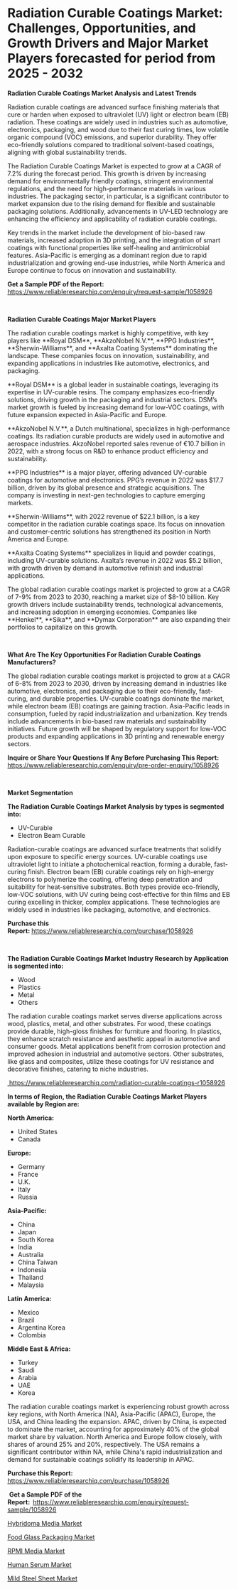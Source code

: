 <p><h1>Radiation Curable Coatings Market: Challenges, Opportunities, and Growth Drivers and Major Market Players forecasted for period from 2025 - 2032</h1></p><p><strong>Radiation Curable Coatings Market Analysis and Latest Trends</strong></p>
<p><p>Radiation curable coatings are advanced surface finishing materials that cure or harden when exposed to ultraviolet (UV) light or electron beam (EB) radiation. These coatings are widely used in industries such as automotive, electronics, packaging, and wood due to their fast curing times, low volatile organic compound (VOC) emissions, and superior durability. They offer eco-friendly solutions compared to traditional solvent-based coatings, aligning with global sustainability trends.</p><p>The Radiation Curable Coatings Market is expected to grow at a CAGR of 7.2% during the forecast period. This growth is driven by increasing demand for environmentally friendly coatings, stringent environmental regulations, and the need for high-performance materials in various industries. The packaging sector, in particular, is a significant contributor to market expansion due to the rising demand for flexible and sustainable packaging solutions. Additionally, advancements in UV-LED technology are enhancing the efficiency and applicability of radiation curable coatings.</p><p>Key trends in the market include the development of bio-based raw materials, increased adoption in 3D printing, and the integration of smart coatings with functional properties like self-healing and antimicrobial features. Asia-Pacific is emerging as a dominant region due to rapid industrialization and growing end-use industries, while North America and Europe continue to focus on innovation and sustainability.</p></p>
<p><strong>Get a Sample PDF of the Report:&nbsp;</strong> <a href="https://www.reliableresearchiq.com/enquiry/request-sample/1058926?utm_campaign=1123&utm_medium=2&utm_source=Github&utm_content=ia&utm_term=26012025&utm_id=radiation-curable-coatings">https://www.reliableresearchiq.com/enquiry/request-sample/1058926</a></p>
<p>&nbsp;</p>
<p><strong>Radiation Curable Coatings Major Market Players</strong></p>
<p><p>The radiation curable coatings market is highly competitive, with key players like **Royal DSM**, **AkzoNobel N.V.**, **PPG Industries**, **Sherwin-Williams**, and **Axalta Coating Systems** dominating the landscape. These companies focus on innovation, sustainability, and expanding applications in industries like automotive, electronics, and packaging.</p><p>**Royal DSM** is a global leader in sustainable coatings, leveraging its expertise in UV-curable resins. The company emphasizes eco-friendly solutions, driving growth in the packaging and industrial sectors. DSM’s market growth is fueled by increasing demand for low-VOC coatings, with future expansion expected in Asia-Pacific and Europe.</p><p>**AkzoNobel N.V.**, a Dutch multinational, specializes in high-performance coatings. Its radiation curable products are widely used in automotive and aerospace industries. AkzoNobel reported sales revenue of €10.7 billion in 2022, with a strong focus on R&D to enhance product efficiency and sustainability.</p><p>**PPG Industries** is a major player, offering advanced UV-curable coatings for automotive and electronics. PPG’s revenue in 2022 was $17.7 billion, driven by its global presence and strategic acquisitions. The company is investing in next-gen technologies to capture emerging markets.</p><p>**Sherwin-Williams**, with 2022 revenue of $22.1 billion, is a key competitor in the radiation curable coatings space. Its focus on innovation and customer-centric solutions has strengthened its position in North America and Europe.</p><p>**Axalta Coating Systems** specializes in liquid and powder coatings, including UV-curable solutions. Axalta’s revenue in 2022 was $5.2 billion, with growth driven by demand in automotive refinish and industrial applications.</p><p>The global radiation curable coatings market is projected to grow at a CAGR of 7-9% from 2023 to 2030, reaching a market size of $8-10 billion. Key growth drivers include sustainability trends, technological advancements, and increasing adoption in emerging economies. Companies like **Henkel**, **Sika**, and **Dymax Corporation** are also expanding their portfolios to capitalize on this growth.</p></p>
<p>&nbsp;</p>
<p><strong>What Are The Key Opportunities For Radiation Curable Coatings Manufacturers?</strong></p>
<p><p>The global radiation curable coatings market is projected to grow at a CAGR of 6-8% from 2023 to 2030, driven by increasing demand in industries like automotive, electronics, and packaging due to their eco-friendly, fast-curing, and durable properties. UV-curable coatings dominate the market, while electron beam (EB) coatings are gaining traction. Asia-Pacific leads in consumption, fueled by rapid industrialization and urbanization. Key trends include advancements in bio-based raw materials and sustainability initiatives. Future growth will be shaped by regulatory support for low-VOC products and expanding applications in 3D printing and renewable energy sectors.</p></p>
<p><strong>Inquire or Share Your Questions If Any Before Purchasing This Report:</strong> <a href="https://www.reliableresearchiq.com/enquiry/pre-order-enquiry/1058926?utm_campaign=1123&utm_medium=2&utm_source=Github&utm_content=ia&utm_term=26012025&utm_id=radiation-curable-coatings">https://www.reliableresearchiq.com/enquiry/pre-order-enquiry/1058926</a></p>
<p>&nbsp;</p>
<p><strong>Market Segmentation</strong></p>
<p><strong>The Radiation Curable Coatings Market Analysis by types is segmented into:</strong></p>
<p><ul><li>UV-Curable</li><li>Electron Beam Curable</li></ul></p>
<p><p>Radiation-curable coatings are advanced surface treatments that solidify upon exposure to specific energy sources. UV-curable coatings use ultraviolet light to initiate a photochemical reaction, forming a durable, fast-curing finish. Electron beam (EB) curable coatings rely on high-energy electrons to polymerize the coating, offering deep penetration and suitability for heat-sensitive substrates. Both types provide eco-friendly, low-VOC solutions, with UV curing being cost-effective for thin films and EB curing excelling in thicker, complex applications. These technologies are widely used in industries like packaging, automotive, and electronics.</p></p>
<p><strong>Purchase this Report:&nbsp;</strong><a href="https://www.reliableresearchiq.com/purchase/1058926?utm_campaign=1123&utm_medium=2&utm_source=Github&utm_content=ia&utm_term=26012025&utm_id=radiation-curable-coatings">https://www.reliableresearchiq.com/purchase/1058926</a></p>
<p>&nbsp;</p>
<p><strong>The Radiation Curable Coatings Market Industry Research by Application is segmented into:</strong></p>
<p><ul><li>Wood</li><li>Plastics</li><li>Metal</li><li>Others</li></ul></p>
<p><p>The radiation curable coatings market serves diverse applications across wood, plastics, metal, and other substrates. For wood, these coatings provide durable, high-gloss finishes for furniture and flooring. In plastics, they enhance scratch resistance and aesthetic appeal in automotive and consumer goods. Metal applications benefit from corrosion protection and improved adhesion in industrial and automotive sectors. Other substrates, like glass and composites, utilize these coatings for UV resistance and decorative finishes, catering to niche industries.</p></p>
<p><a href="https://www.reliableresearchiq.com/radiation-curable-coatings-r1058926?utm_campaign=1123&utm_medium=2&utm_source=Github&utm_content=ia&utm_term=26012025&utm_id=radiation-curable-coatings">&nbsp;https://www.reliableresearchiq.com/radiation-curable-coatings-r1058926</a></p>
<p><strong>In terms of Region, the Radiation Curable Coatings Market Players available by Region are:</strong></p>
<p>
    <p> <strong> North America: </strong>
        <ul>
            <li>United States</li>
            <li>Canada</li>
        </ul>
        </p> 
    <p> <strong> Europe: </strong>
        <ul>
            <li>Germany</li>
            <li>France</li>
            <li>U.K.</li>
            <li>Italy</li>
            <li>Russia</li>
        </ul>
        </p> 
    <p> <strong> Asia-Pacific: </strong>
        <ul>
            <li>China</li>
            <li>Japan</li>
            <li>South Korea</li>
            <li>India</li>
            <li>Australia</li>
            <li>China Taiwan</li>
            <li>Indonesia</li>
            <li>Thailand</li>
            <li>Malaysia</li>
        </ul>
        </p> 
    <p> <strong> Latin America: </strong>
        <ul>
            <li>Mexico</li>
            <li>Brazil</li>
            <li>Argentina Korea</li>
            <li>Colombia</li>
        </ul>
        </p> 
    <p> <strong> Middle East & Africa: </strong>
        <ul>
            <li>Turkey</li>
            <li>Saudi</li>
            <li>Arabia</li>
            <li>UAE</li>
            <li>Korea</li>
        </ul>
    </p>
    </p>
<p><p>The radiation curable coatings market is experiencing robust growth across key regions, with North America (NA), Asia-Pacific (APAC), Europe, the USA, and China leading the expansion. APAC, driven by China, is expected to dominate the market, accounting for approximately 40% of the global market share by valuation. North America and Europe follow closely, with shares of around 25% and 20%, respectively. The USA remains a significant contributor within NA, while China's rapid industrialization and demand for sustainable coatings solidify its leadership in APAC.</p></p>
<p><strong>Purchase this Report: </strong><a href="https://www.reliableresearchiq.com/purchase/1058926?utm_campaign=1123&utm_medium=2&utm_source=Github&utm_content=ia&utm_term=26012025&utm_id=radiation-curable-coatings">https://www.reliableresearchiq.com/purchase/1058926</a></p>
<p>&nbsp;<strong>Get a Sample PDF of the Report:&nbsp;&nbsp;</strong><a href="https://www.reliableresearchiq.com/enquiry/request-sample/1058926?utm_campaign=1123&utm_medium=2&utm_source=Github&utm_content=ia&utm_term=26012025&utm_id=radiation-curable-coatings">https://www.reliableresearchiq.com/enquiry/request-sample/1058926</a></p>
<p><strong></strong></p>
<p><p><a href="https://github.com/hedbomkrahe/Market-Research-Report-List-1/blob/main/hybridoma-media-market.md?utm_campaign=1123&utm_medium=2&utm_source=Github&utm_content=ia&utm_term=26012025&utm_id=radiation-curable-coatings">Hybridoma Media Market</a></p><p><a href="https://github.com/lateshab69/Market-Research-Report-List-1/blob/main/food-glass-packaging-market.md?utm_campaign=1123&utm_medium=2&utm_source=Github&utm_content=ia&utm_term=26012025&utm_id=radiation-curable-coatings">Food Glass Packaging Market</a></p><p><a href="https://github.com/elvutedipela/Market-Research-Report-List-1/blob/main/rpmi-media-market.md?utm_campaign=1123&utm_medium=2&utm_source=Github&utm_content=ia&utm_term=26012025&utm_id=radiation-curable-coatings">RPMI Media Market</a></p><p><a href="https://github.com/nkbaroga/Market-Research-Report-List-1/blob/main/human-serum-market.md?utm_campaign=1123&utm_medium=2&utm_source=Github&utm_content=ia&utm_term=26012025&utm_id=radiation-curable-coatings">Human Serum Market</a></p><p><a href="https://github.com/chongseney974/Market-Research-Report-List-1/blob/main/mild-steel-sheet-market.md?utm_campaign=1123&utm_medium=2&utm_source=Github&utm_content=ia&utm_term=26012025&utm_id=radiation-curable-coatings">Mild Steel Sheet Market</a></p></p>